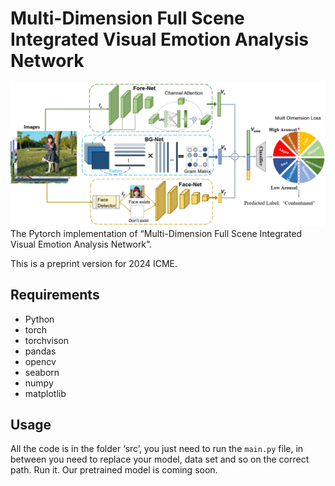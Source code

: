 # Multi-Dimension Full Scene Integrated Visual Emotion Analysis Network  
![network](network.png)
The Pytorch implementation of “Multi-Dimension Full Scene Integrated Visual Emotion Analysis Network”.

This is a preprint version for  2024 ICME.

## Requirements 

- Python
- torch
- torchvison
- pandas
- opencv
- seaborn
- numpy
- matplotlib

## Usage

All the code is in the folder ‘src’, you just need to run the `main.py`  file, in between you need to replace your model, data set and so on the correct path. Run it.
Our pretrained model is coming soon.

